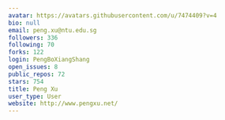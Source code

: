 ```yaml
---
avatar: https://avatars.githubusercontent.com/u/7474409?v=4
bio: null
email: peng.xu@ntu.edu.sg
followers: 336
following: 70
forks: 122
login: PengBoXiangShang
open_issues: 8
public_repos: 72
stars: 754
title: Peng Xu
user_type: User
website: http://www.pengxu.net/
---
```

